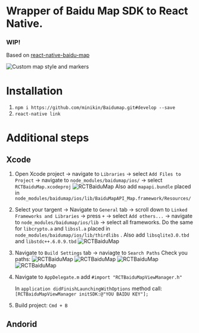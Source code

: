 # Wrapper of Baidu Map SDK to React Native.

### WIP!

Based on [react-native-baidu-map](https://github.com/lovebing/react-native-baidu-map)

![Custom map style and markers](https://image.ibb.co/bLrT36/ios.png)

# Installation

1. `npm i https://github.com/minikin/Baidumap.git#develop --save`
2. `react-native link`

# Additional steps
## Xcode

1. Open Xcode project -> navigate to `Libraries` -> select `Add Files to Project` -> navigate to `node_modules/baidumap/ios/` ->
select `RCTBaiduMap.xcodeproj`
![RCTBaiduMap](https://image.ibb.co/dKaQGR/b1.png)
Also add `mapapi.bundle` placed in `node_modules/baidumap/ios/lib/BaiduMapAPI_Map.framework/Resources/`

2. Select your targent -> Navigate to `General` tab -> scroll down to `Linked Frameworks and Libraries` -> press `+` -> select `Add others...` -> navigate to  `node_modules/baidumap/ios/lib` -> select all frameworks.
Do the same for `libcrypto.a` and `libssl.a` placed in `node_modules/baidumap/ios/lib/thirdlibs` . Also add `libsqlite3.0.tbd` and `libstdc++.6.0.9.tbd`
![RCTBaiduMap](https://image.ibb.co/gS3HVm/b2.png)
3. Navigate to `Build Settings` tab -> naviagte to `Search Paths`
Check you paths:
![RCTBaiduMap](https://image.ibb.co/nHUo36/3_1.png)
![RCTBaiduMap](https://image.ibb.co/jgeXVm/3_2.png)
![RCTBaiduMap](https://image.ibb.co/j8WqGR/3_3.png)
![RCTBaiduMap](https://image.ibb.co/iCBCVm/3_4.png)
4. Navigate to `AppDelegate.m` add  `#import "RCTBaiduMapViewManager.h"`

    In `application didFinishLaunchingWithOptions` method call:
    `[RCTBaiduMapViewManager initSDK:@"YOU BAIDU KEY"];`

5. Build project: `Cmd + B`

## Andorid